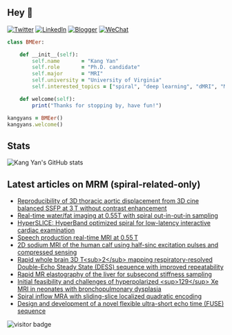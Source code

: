 ## Hey 👋
[![Twitter](https://img.shields.io/badge/Twitter-%231DA1F2.svg?style=for-the-badge&logo=Twitter&logoColor=white)](https://twitter.com/KangY01)
[![LinkedIn](https://img.shields.io/badge/linkedin-%230077B5.svg?style=for-the-badge&logo=linkedin&logoColor=white)](https://www.linkedin.com/in/kyanyan/)
[![Blogger](https://img.shields.io/badge/Blogger-FF5722?style=for-the-badge&logo=blogger&logoColor=white)](https://kyanx.blogspot.com/)
[![WeChat](https://img.shields.io/badge/WeChat-07C160?style=for-the-badge&logo=wechat&logoColor=white)](wechat.jpg)

```ruby
class BMEer:

    def __init__(self):
        self.name       = "Kang Yan"
        self.role       = "Ph.D. candidate"
        self.major      = "MRI"
        self.university = "University of Virginia"
        self.interested_topics = ["spiral", "deep learning", "dMRI", "MRgFUS"]

    def welcome(self):
        print("Thanks for stopping by, have fun!")

kangyans = BMEer()
kangyans.welcome()
```

## Stats

![Kang Yan's GitHub stats](https://github-readme-stats.vercel.app/api?username=kangyans&show_icons=true&theme=radical)

## Latest articles on MRM (spiral-related-only)

<!-- BLOG-POST-LIST:START -->
- [Reproducibility of 3D thoracic aortic displacement from 3D cine balanced SSFP at 3 T without contrast enhancement](https://pubmed.ncbi.nlm.nih.gov/37831612/?utm_source=Other&utm_medium=rss&utm_campaign=pubmed-2&utm_content=1d9iTY4hH_PwaJkMYq0tNab8LUPdXI2CHFgZgCJ6BmQf0gZEah&fc=20231019120313&ff=20231122011327&v=2.17.9.post6+86293ac)
- [Real-time water/fat imaging at 0.55T with spiral out-in-out-in sampling](https://pubmed.ncbi.nlm.nih.gov/37815020/?utm_source=Other&utm_medium=rss&utm_campaign=pubmed-2&utm_content=1d9iTY4hH_PwaJkMYq0tNab8LUPdXI2CHFgZgCJ6BmQf0gZEah&fc=20231019120313&ff=20231122011327&v=2.17.9.post6+86293ac)
- [HyperSLICE: HyperBand optimized spiral for low-latency interactive cardiac examination](https://pubmed.ncbi.nlm.nih.gov/37799087/?utm_source=Other&utm_medium=rss&utm_campaign=pubmed-2&utm_content=1d9iTY4hH_PwaJkMYq0tNab8LUPdXI2CHFgZgCJ6BmQf0gZEah&fc=20231019120313&ff=20231122011327&v=2.17.9.post6+86293ac)
- [Speech production real-time MRI at 0.55 T](https://pubmed.ncbi.nlm.nih.gov/37799039/?utm_source=Other&utm_medium=rss&utm_campaign=pubmed-2&utm_content=1d9iTY4hH_PwaJkMYq0tNab8LUPdXI2CHFgZgCJ6BmQf0gZEah&fc=20231019120313&ff=20231122011327&v=2.17.9.post6+86293ac)
- [2D sodium MRI of the human calf using half-sinc excitation pulses and compressed sensing](https://pubmed.ncbi.nlm.nih.gov/37799019/?utm_source=Other&utm_medium=rss&utm_campaign=pubmed-2&utm_content=1d9iTY4hH_PwaJkMYq0tNab8LUPdXI2CHFgZgCJ6BmQf0gZEah&fc=20231019120313&ff=20231122011327&v=2.17.9.post6+86293ac)
- [Rapid whole brain 3D T&lt;sub&gt;2&lt;/sub&gt; mapping respiratory-resolved Double-Echo Steady State &lpar;DESS&rpar; sequence with improved repeatability](https://pubmed.ncbi.nlm.nih.gov/37794821/?utm_source=Other&utm_medium=rss&utm_campaign=pubmed-2&utm_content=1d9iTY4hH_PwaJkMYq0tNab8LUPdXI2CHFgZgCJ6BmQf0gZEah&fc=20231019120313&ff=20231122011327&v=2.17.9.post6+86293ac)
- [Rapid MR elastography of the liver for subsecond stiffness sampling](https://pubmed.ncbi.nlm.nih.gov/37705467/?utm_source=Other&utm_medium=rss&utm_campaign=pubmed-2&utm_content=1d9iTY4hH_PwaJkMYq0tNab8LUPdXI2CHFgZgCJ6BmQf0gZEah&fc=20231019120313&ff=20231122011327&v=2.17.9.post6+86293ac)
- [Initial feasibility and challenges of hyperpolarized &lt;sup&gt;129&lt;/sup&gt; Xe MRI in neonates with bronchopulmonary dysplasia](https://pubmed.ncbi.nlm.nih.gov/37526031/?utm_source=Other&utm_medium=rss&utm_campaign=pubmed-2&utm_content=1d9iTY4hH_PwaJkMYq0tNab8LUPdXI2CHFgZgCJ6BmQf0gZEah&fc=20231019120313&ff=20231122011327&v=2.17.9.post6+86293ac)
- [Spiral inflow MRA with sliding-slice localized quadratic encoding](https://pubmed.ncbi.nlm.nih.gov/37415416/?utm_source=Other&utm_medium=rss&utm_campaign=pubmed-2&utm_content=1d9iTY4hH_PwaJkMYq0tNab8LUPdXI2CHFgZgCJ6BmQf0gZEah&fc=20231019120313&ff=20231122011327&v=2.17.9.post6+86293ac)
- [Design and development of a novel flexible ultra-short echo time &lpar;FUSE&rpar; sequence](https://pubmed.ncbi.nlm.nih.gov/37392415/?utm_source=Other&utm_medium=rss&utm_campaign=pubmed-2&utm_content=1d9iTY4hH_PwaJkMYq0tNab8LUPdXI2CHFgZgCJ6BmQf0gZEah&fc=20231019120313&ff=20231122011327&v=2.17.9.post6+86293ac)
<!-- BLOG-POST-LIST:END -->
<!---
## Keep Moving

<img src="run-mario.gif" width="53"><img src="run-mario.gif" width="56"><img src="run-mario.gif" width="59"><img src="run-mario.gif" width="62">
<img src="run-mario.gif" width="65"><img src="run-mario.gif" width="68"><img src="run-mario.gif" width="71"><img src="run-mario.gif" width="74">
<img src="run-mario.gif" width="77"><img src="run-mario.gif" width="80"><img src="run-mario.gif" width="83"><img src="run-mario.gif" width="86">

--->



![visitor badge](https://visitor-badge.laobi.icu/badge?page_id=kangyans.visitor-badge&right_text=MyPageVisitors)
<!---
## Trophies 

[![trophy](https://github-profile-trophy.vercel.app/?username=kangyans&theme=onedark)](https://github.com/kangyans/github-profile-trophy)
-->







